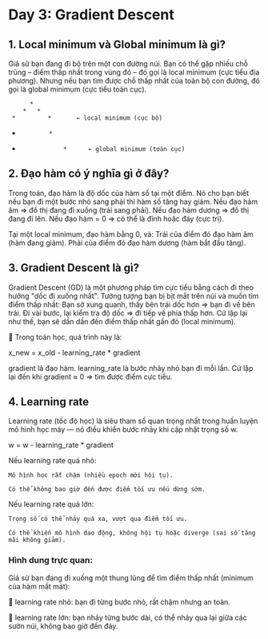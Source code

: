 # Day 3:  Gradient Descent

## 1. Local minimum và Global minimum là gì?
Giả sử bạn đang đi bộ trên một con đường núi. Bạn có thể gặp nhiều chỗ trũng – điểm thấp nhất trong vùng đó – đó gọi là local minimum (cực tiểu địa phương).
Nhưng nếu bạn tìm được chỗ thấp nhất của toàn bộ con đường, đó gọi là global minimum (cực tiểu toàn cục).

          *
        *   *
     *         *       ← local minimum (cục bộ)
   *             *
 *                 *      ← global minimum (toàn cục)


## 2. Đạo hàm có ý nghĩa gì ở đây?

Trong toán, đạo hàm là độ dốc của hàm số tại một điểm. Nó cho bạn biết nếu bạn đi một bước nhỏ sang phải thì hàm số tăng hay giảm.
    Nếu đạo hàm âm ⇒ đồ thị đang đi xuống (trái sang phải).
    Nếu đạo hàm dương ⇒ đồ thị đang đi lên.
    Nếu đạo hàm = 0 ⇒ có thể là đỉnh hoặc đáy (cực trị).

Tại một local minimum, đạo hàm bằng 0, và:
    Trái của điểm đó đạo hàm âm (hàm đang giảm).
    Phải của điểm đó đạo hàm dương (hàm bắt đầu tăng).

## 3. Gradient Descent là gì?

Gradient Descent (GD) là một phương pháp tìm cực tiểu bằng cách đi theo hướng "dốc đi xuống nhất".
    Tưởng tượng bạn bị bịt mắt trên núi và muốn tìm điểm thấp nhất:
    Bạn sờ xung quanh, thấy bên trái dốc hơn ⇒ bạn đi về bên trái.
    Đi vài bước, lại kiểm tra độ dốc ⇒ đi tiếp về phía thấp hơn.
    Cứ lặp lại như thế, bạn sẽ dần dần đến điểm thấp nhất gần đó (local minimum).

🌟 Trong toán học, quá trình này là:

x_new = x_old - learning_rate * gradient

gradient là đạo hàm.
learning_rate là bước nhảy nhỏ bạn đi mỗi lần.
Cứ lặp lại đến khi gradient ≈ 0 ⇒ tìm được điểm cực tiểu.

## 4. Learning rate

Learning rate (tốc độ học) là siêu tham số quan trọng nhất trong huấn luyện mô hình học máy — nó điều khiển bước nhảy khi cập nhật trọng số w.

w = w - learning_rate * gradient

Nếu learning rate quá nhỏ:

    Mô hình học rất chậm (nhiều epoch mới hội tụ).

    Có thể không bao giờ đến được điểm tối ưu nếu dừng sớm.

Nếu learning rate quá lớn:

    Trọng số có thể nhảy quá xa, vượt qua điểm tối ưu.

    Có thể khiến mô hình dao động, không hội tụ hoặc diverge (sai số tăng mãi không giảm).

### Hình dung trực quan:

Giả sử bạn đang đi xuống một thung lũng để tìm điểm thấp nhất (minimum của hàm mất mát):

🔹 learning rate nhỏ: bạn đi từng bước nhỏ, rất chậm nhưng an toàn.

🔹 learning rate lớn: bạn nhảy từng bước dài, có thể nhảy qua lại giữa các sườn núi, không bao giờ đến đáy.

